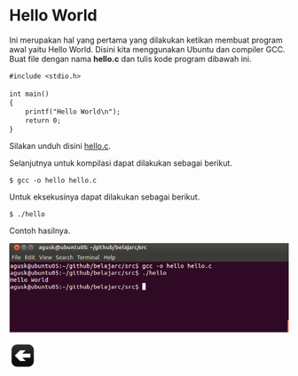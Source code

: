 # Hello World

Ini merupakan hal yang pertama yang dilakukan ketikan membuat program awal yaitu Hello World. Disini kita menggunakan Ubuntu dan compiler GCC. Buat file dengan nama **hello.c** dan tulis kode program dibawah ini.

    #include <stdio.h>

    int main()
    {
        printf("Hello World\n");
    	return 0;
    }


Silakan unduh disini [hello.c](../src/hello.c).

Selanjutnya untuk kompilasi dapat dilakukan sebagai berikut.

    $ gcc -o hello hello.c


Untuk eksekusinya dapat dilakukan sebagai berikut.

    $ ./hello
    

Contoh hasilnya.

![alt text](images/hello.png "Contoh hasil eksekusi")


[![alt text](images/back.png "Kembali menu utama")](/README.md)

